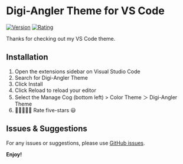 # Digi-Angler Theme for VS Code

[![Version](https://img.shields.io/badge/Digi--Angler%20Theme-v0.0.1-00e8dc)](https://marketplace.visualstudio.com/items?itemName=codeSTACKr.codestackr-theme)
[![Rating](https://vsmarketplacebadge.apphb.com/rating-short/codeSTACKr.codestackr-theme.svg?label=Ratings&colorA=09131b&colorB=ff652f)](https://marketplace.visualstudio.com/items?itemName=codeSTACKr.codestackr-theme&ssr=false#review-details)

Thanks for checking out my VS Code theme.

## Installation

1. Open the extensions sidebar on Visual Studio Code
1. Search for Digi-Angler Theme
1. Click Install
1. Click Reload to reload your editor
1. Select the Manage Cog (bottom left) > Color Theme ＞ Digi-Angler Theme
1. 🌟🌟🌟🌟🌟 Rate five-stars 😃

## Issues & Suggestions

For any issues or suggestions, please use [GitHub issues](https://github.com/digiangler/digi-angler-dark-theme/issues).

**Enjoy!**

